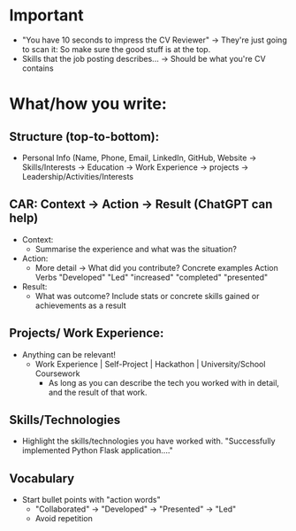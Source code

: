 # Important
- "You have 10 seconds to impress the CV Reviewer" -> They're just going to scan it: So make sure the good stuff is at the top. 
- Skills that the job posting describes... -> Should be what you're CV contains

# What/how you write:
## Structure (top-to-bottom):
- Personal Info (Name, Phone, Email, LinkedIn, GitHub, Website -> Skills/Interests -> Education -> Work Experience -> projects -> Leadership/Activities/Interests
## CAR: Context -> Action -> Result (ChatGPT can help)
- Context:
    - Summarise the experience and what was the situation?
- Action:
    - More detail -> What did you contribute? Concrete examples Action Verbs "Developed" "Led" "increased" "completed" "presented"
- Result:
    - What was outcome? Include stats or concrete skills gained or achievements as a result

## Projects/ Work Experience:
- Anything can be relevant!
    - Work Experience | Self-Project | Hackathon | University/School Coursework
        - As long as you can describe the tech you worked with in detail, and the result of that work.
## Skills/Technologies
- Highlight the skills/technologies you have worked with. "Successfully implemented Python Flask application...."
## Vocabulary
- Start bullet points with "action words"
    - "Collaborated" -> "Developed" -> "Presented" -> "Led"
    - Avoid repetition
    
        
    
    
